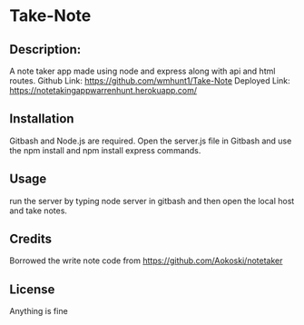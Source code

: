 # Take-Note
## Description:
A note taker app made using node and express along with api and html routes.
Github Link: https://github.com/wmhunt1/Take-Note
Deployed Link: https://notetakingappwarrenhunt.herokuapp.com/
## Installation
Gitbash and Node.js are required. Open the server.js file in Gitbash and use the npm install and npm install express commands.
## Usage
run the server by typing node server in gitbash and then open the local host and take notes.
## Credits
Borrowed the write note code from https://github.com/Aokoski/notetaker
## License
Anything is fine